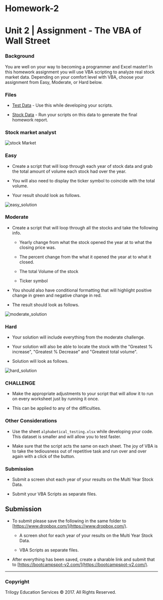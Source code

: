 # Homework-2

# Unit 2 | Assignment - The VBA of Wall Street

### Background

You are well on your way to becoming a programmer and Excel master! In this homework assignment you will use VBA scripting to analyze real stock market data. Depending on your comfort level with VBA, choose your assignment from Easy, Moderate, or Hard below.

### Files

* [Test Data](Resources/alphabtical_testing.xlsx) - Use this while developing your scripts.

* [Stock Data](Resources/Multiple_year_stock_data.xlsx) - Run your scripts on this data to generate the final homework report.

### Stock market analyst

![stock Market](Images/stockmarket.jpg)

### Easy

* Create a script that will loop through each year of stock data and grab the total amount of volume each stock had over the year.

* You will also need to display the ticker symbol to coincide with the total volume.

* Your result should look as follows.

![easy_solution](Images/easy_solution.png)

### Moderate

* Create a script that will loop through all the stocks and take the following info.

   * Yearly change from what the stock opened the year at to what the closing price was.

   * The percent change from the what it opened the year at to what it closed.

   * The total Volume of the stock

   * Ticker symbol

* You should also have conditional formatting that will highlight positive change in green and negative change in red.

* The result should look as follows.

![moderate_solution](Images/moderate_solution.png)

### Hard

* Your solution will include everything from the moderate challenge.

* Your solution will also be able to locate the stock with the "Greatest % increase", "Greatest % Decrease" and "Greatest total volume".

* Solution will look as follows.

![hard_solution](Images/hard_solution.png)

### CHALLENGE

* Make the appropriate adjustments to your script that will allow it to run on every worksheet just by running it once.

* This can be applied to any of the difficulties.

### Other Considerations

* Use the sheet `alphabetical_testing.xlsx` while developing your code. This dataset is smaller and will allow you to test faster.

* Make sure that the script acts the same on each sheet. The joy of VBA is to take the tediousness out of repetitive task and run over and over again with a click of the button.

### Submission

* Submit a screen shot each year of your results on the Multi Year Stock Data.

* Submit your VBA Scripts as separate files.

## Submission

* To submit please save the following in the same folder to [https://www.dropbox.com/](https://www.dropbox.com/).
 
  * A screen shot for each year of your results on the Multi Year Stock Data.

  * VBA Scripts as separate files.

* After everything has been saved, create a sharable link and submit that to [https://bootcampspot-v2.com/](https://bootcampspot-v2.com/). 

- - -

### Copyright

Trilogy Education Services © 2017. All Rights Reserved.
